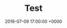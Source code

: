 ---
layout: post
title:  "Test"
date:   2016-07-09 17:00:00 +0000
categories: test-category
lang: es
ref: test
---